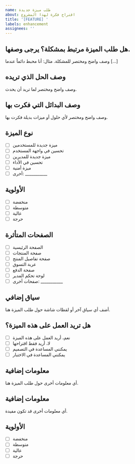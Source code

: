 ```yaml
---
name: طلب ميزة جديدة
about: اقتراح فكرة لهذا المشروع
title: '[FEATURE] '
labels: enhancement
assignees: ''
---
```


## هل طلب الميزة مرتبط بمشكلة؟ يرجى وصفها.
وصف واضح ومختصر للمشكلة. مثال: أنا محبط دائماً عندما [...]

## وصف الحل الذي تريده
وصف واضح ومختصر لما تريد أن يحدث.

## وصف البدائل التي فكرت بها
وصف واضح ومختصر لأي حلول أو ميزات بديلة فكرت بها.

## نوع الميزة
- [ ] ميزة جديدة للمستخدمين
- [ ] تحسين في واجهة المستخدم
- [ ] ميزة جديدة للمديرين
- [ ] تحسين في الأداء
- [ ] ميزة أمنية
- [ ] أخرى: ___________

## الأولوية
- [ ] منخفضة
- [ ] متوسطة
- [ ] عالية
- [ ] حرجة

## الصفحات المتأثرة
- [ ] الصفحة الرئيسية
- [ ] صفحة المنتجات
- [ ] صفحة تفاصيل المنتج
- [ ] عربة التسوق
- [ ] صفحة الدفع
- [ ] لوحة تحكم المدير
- [ ] صفحات أخرى: ___________

## سياق إضافي
أضف أي سياق آخر أو لقطات شاشة حول طلب الميزة هنا.

## هل تريد العمل على هذه الميزة؟
- [ ] نعم، أريد العمل على هذه الميزة
- [ ] لا، أريد فقط اقتراحها
- [ ] يمكنني المساعدة في التصميم
- [ ] يمكنني المساعدة في الاختبار

## معلومات إضافية
أي معلومات أخرى حول طلب الميزة هنا.

## معلومات إضافية
أي معلومات أخرى قد تكون مفيدة.

## الأولوية
- [ ] منخفضة
- [ ] متوسطة
- [ ] عالية
- [ ] حرجة